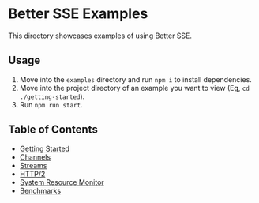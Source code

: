 # Better SSE Examples

This directory showcases examples of using Better SSE.

## Usage

1. Move into the `examples` directory and run `npm i` to install dependencies.
2. Move into the project directory of an example you want to view (Eg, `cd ./getting-started`).
3. Run `npm run start`.

## Table of Contents

-   [Getting Started](./getting-started)
-   [Channels](./channels)
-   [Streams](./streams)
-   [HTTP/2](./http2)
-   [System Resource Monitor](./resource-monitor)
-   [Benchmarks](./benchmarks)
